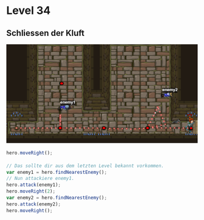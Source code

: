 # Level 34
## Schliessen der Kluft 
![Alt text](36.png)
```js 
hero.moveRight();

// Das sollte dir aus dem letzten Level bekannt vorkommen.
var enemy1 = hero.findNearestEnemy();
// Nun attackiere enemy1.
hero.attack(enemy1);
hero.moveRight(2);
var enemy2 = hero.findNearestEnemy();
hero.attack(enemy2);
hero.moveRight();

